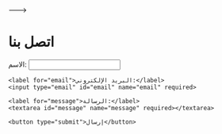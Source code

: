 --->

  <h1>اتصل بنا</h1>

  <form action="contact_submit.php" method="POST">
    <label for="name">الاسم:</label>
    <input type="text" id="name" name="name" required>

    <label for="email">البريد الإلكتروني:</label>
    <input type="email" id="email" name="email" required>

    <label for="message">الرسالة:</label>
    <textarea id="message" name="message" required></textarea>

    <button type="submit">إرسال</button>
  </form>

</body>
</html>
